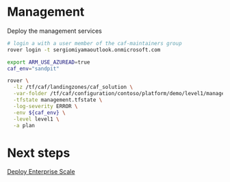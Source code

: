 
# Management
Deploy the management services

```bash
# login a with a user member of the caf-maintainers group
rover login -t sergiomiyamaoutlook.onmicrosoft.com

export ARM_USE_AZUREAD=true
caf_env="sandpit"

rover \
  -lz /tf/caf/landingzones/caf_solution \
  -var-folder /tf/caf/configuration/contoso/platform/demo/level1/management \
  -tfstate management.tfstate \
  -log-severity ERROR \
  -env ${caf_env} \
  -level level1 \
  -a plan

```


# Next steps

 [Deploy Enterprise Scale](../../level1/eslz/readme.md)
 